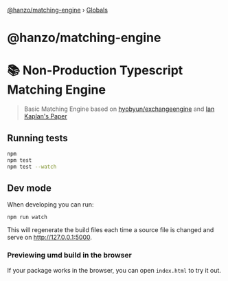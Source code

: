 [@hanzo/matching-engine](README.md) › [Globals](globals.md)

# @hanzo/matching-engine

# 📚 Non-Production Typescript Matching Engine

> Basic Matching Engine based on [hyobyun/exchangeengine](https://github.com/hyobyun/exchangeengine) and [Ian Kaplan's Paper](https://github.com/IanLKaplan/matchingEngine/wiki/Market-Order-Matching-Engines)

## Running tests

```sh
npm
npm test
npm test --watch
```

## Dev mode

When developing you can run:

```
npm run watch
```

This will regenerate the build files each time a source file is changed and serve on http://127.0.0.1:5000.

### Previewing umd build in the browser

If your package works in the browser, you can open `index.html` to try it out.
